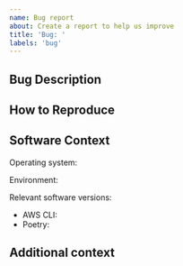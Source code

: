 ```yaml
---
name: Bug report
about: Create a report to help us improve
title: 'Bug: '
labels: 'bug'
---
```


<!--
Checklist before submitting:

- [ ] Search through existing issue reports to check whether the issue already exists
- [ ] If relevant, please include or link to a small sample dataset
- [ ] Provide stacktrace / debugging messages where possible
-->

## Bug Description
<!-- A clear and concise description of what the bug is. -->

## How to Reproduce

<!-- Steps, sample datasets, config and commands/or steps to reproduce the behavior. 

1. Do …
1. Run `…`

What did you expect to happen? [Describe the expected result]

What actually happened? [Describe the actual outcome]

-->

## Software Context

Operating system: <!-- e.g. Windows / Linux / macOS -->

Environment: <!-- e.g. production -->

Relevant software versions:

- AWS CLI: <!-- include the output of `aws --version` -->
- Poetry: <!-- include the output of `poetry --version` -->
<!-- Any other relevant software -->

## Additional context

<!-- Add any other context about the problem here, such as stack traces or debugging info. -->

